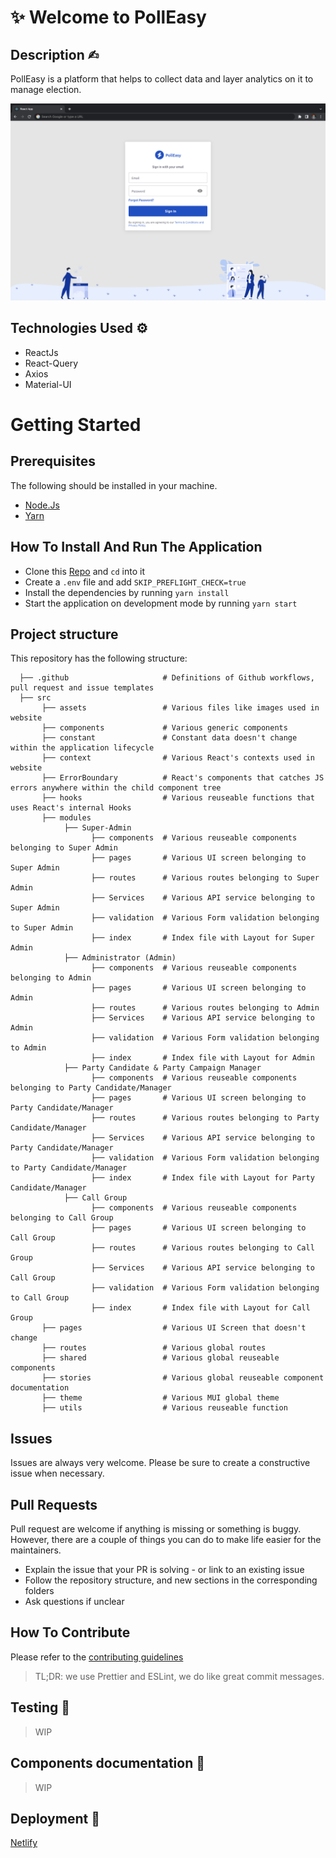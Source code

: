 # ✨ Welcome to PollEasy

## Description ✍︎

PollEasy is a platform that helps to collect data and layer analytics on it to manage election.

![Polleasy preview](public/polleasy-review.png)

## Technologies Used ⚙︎

- ReactJs
- React-Query
- Axios
- Material-UI

# Getting Started

## Prerequisites

The following should be installed in your machine.

- [Node.Js](https://nodejs.org/en/download/)
- [Yarn](https://yarnpkg.com/)

## How To Install And Run The Application

- Clone this [Repo](https://github.com/Prunedge-Dev-Team/polleasy-web) and `cd` into it
- Create a `.env` file and add `SKIP_PREFLIGHT_CHECK=true`
- Install the dependencies by running `yarn install`
- Start the application on development mode by running `yarn start`

## Project structure

This repository has the following structure:

<!-- If you make any changes in the project structure, remember to update it. -->

```text
  ├── .github                     # Definitions of Github workflows, pull request and issue templates
  ├── src
       ├── assets                 # Various files like images used in website
       ├── components             # Various generic components
       ├── constant               # Constant data doesn't change within the application lifecycle
       ├── context                # Various React's contexts used in website
       ├── ErrorBoundary          # React's components that catches JS errors anywhere within the child component tree
       ├── hooks                  # Various reuseable functions that uses React's internal Hooks
       ├── modules
            ├── Super-Admin
                  ├── components  # Various reuseable components belonging to Super Admin
                  ├── pages       # Various UI screen belonging to Super Admin
                  ├── routes      # Various routes belonging to Super Admin
                  ├── Services    # Various API service belonging to Super Admin
                  ├── validation  # Various Form validation belonging to Super Admin
                  ├── index       # Index file with Layout for Super Admin
            ├── Administrator (Admin)
                  ├── components  # Various reuseable components belonging to Admin
                  ├── pages       # Various UI screen belonging to Admin
                  ├── routes      # Various routes belonging to Admin
                  ├── Services    # Various API service belonging to Admin
                  ├── validation  # Various Form validation belonging to Admin
                  ├── index       # Index file with Layout for Admin
            ├── Party Candidate & Party Campaign Manager
                  ├── components  # Various reuseable components belonging to Party Candidate/Manager
                  ├── pages       # Various UI screen belonging to Party Candidate/Manager
                  ├── routes      # Various routes belonging to Party Candidate/Manager
                  ├── Services    # Various API service belonging to Party Candidate/Manager
                  ├── validation  # Various Form validation belonging to Party Candidate/Manager
                  ├── index       # Index file with Layout for Party Candidate/Manager
            ├── Call Group
                  ├── components  # Various reuseable components belonging to Call Group
                  ├── pages       # Various UI screen belonging to Call Group
                  ├── routes      # Various routes belonging to Call Group
                  ├── Services    # Various API service belonging to Call Group
                  ├── validation  # Various Form validation belonging to Call Group
                  ├── index       # Index file with Layout for Call Group
       ├── pages                  # Various UI Screen that doesn't change
       ├── routes                 # Various global routes
       ├── shared                 # Various global reuseable components
       ├── stories                # Various global reuseable component documentation
       ├── theme                  # Various MUI global theme
       ├── utils                  # Various reuseable function

```

## Issues

Issues are always very welcome. Please be sure to create a constructive issue when necessary.

## Pull Requests

Pull request are welcome if anything is missing or something is buggy. However, there are a couple of things you can do to make life easier for the maintainers.

- Explain the issue that your PR is solving - or link to an existing issue
- Follow the repository structure, and new sections in the corresponding folders
- Ask questions if unclear

## How To Contribute

Please refer to the [contributing guidelines](CONTRIBUTING.md)

> TL;DR: we use Prettier and ESLint, we do like great commit messages.

## Testing 🔬

> WIP

## Components documentation 📜

> WIP

## Deployment 🚀

[Netlify](https://polleasy.netlify.app/)
